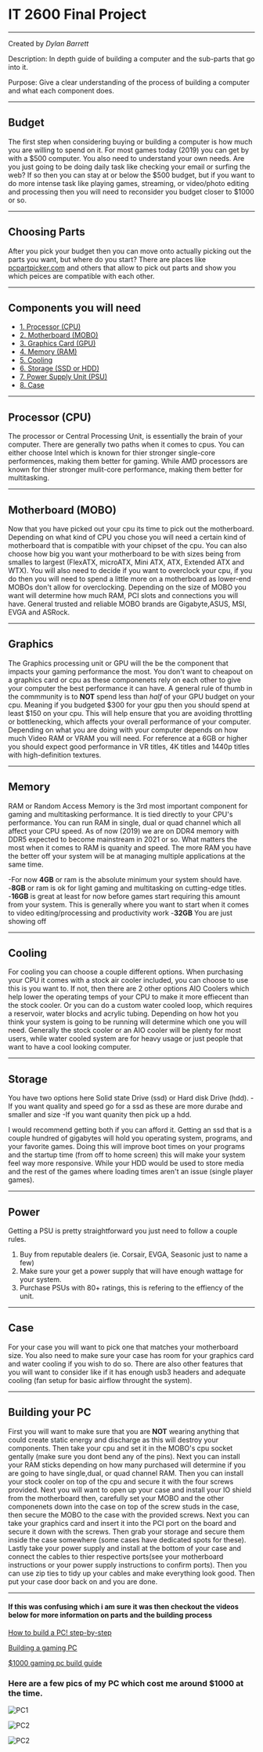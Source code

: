 # IT 2600 Final Project
___
Created by *Dylan Barrett*

Description: In depth guide of building a computer and the sub-parts that go into it.

Purpose: Give a clear understanding of the process of building a computer and what each component does.
___

## Budget
The first step when considering buying or building a computer is how much you are willing to spend on it. For most games today (2019) you can get by with a $500 computer. You also need to understand your own needs. Are you just going to be doing daily task like checking your email or surfing the web? If so then you can stay at or below the $500 budget, but if you want to do more intense task like playing games, streaming, or video/photo editing and processing then you will need to reconsider you budget closer to $1000 or so.
___

## Choosing Parts
After you pick your budget then you can move onto actually picking out the parts you want, but where do you start? There are places like [pcpartpicker.com](https://pcpartpicker.com/) and others that allow to pick out parts and show you which peices are compatible with each other. 
___

## Components you will need
* [1. Processor (CPU)](#processor)
* [2. Motherboard (MOBO)](#motherboard)
* [3. Graphics Card (GPU)](#graphics)
* [4. Memory (RAM)](#memory)
* [5. Cooling](#cooling)
* [6. Storage (SSD or HDD)](#storage)
* [7. Power Supply Unit (PSU)](#power)
* [8. Case](#case)
___
## Processor (CPU)
The processor or Central Processing Unit, is essentially the brain of your computer. There are generally two paths when it comes to cpus. You can either choose Intel which is known for thier stronger single-core performences, making them better for gaming. While AMD processors are known for thier stronger mulit-core performance, making them better for multitasking.
___
## Motherboard (MOBO)
Now that you have picked out your cpu its time to pick out the motherboard. Depending on what kind of CPU you chose you will need a certain kind of motherboard that is compatible with your chipset of the cpu. You can also choose how big you want your motherboard to be with sizes being from smalles to largest (FlexATX, microATX, Mini ATX, ATX, Extended ATX and WTX). You will also need to decide if you want to overclock your cpu, if you do then you will need to spend a little more on a motherboard as lower-end MOBOs don't allow for overclocking. Depending on the size of MOBO you want will determine how much RAM, PCI slots and connections you will have. General trusted and reliable MOBO brands are Gigabyte,ASUS, MSI, EVGA and ASRock.
___
## Graphics
The Graphics processing unit or GPU will the be the component that impacts your gaming performance the most. You don't want to cheapout on a graphics card or cpu as these componenets rely on each other to give your computer the best performance it can have. A general rule of thumb in the commmunity is to **NOT** spend less than *half* of your GPU budget on your cpu. Meaning if you budgeted $300 for your gpu then you should spend at least $150 on your cpu. This will help ensure that you are avoiding throttling or bottlenecking, which affects your overall performance of your computer.  Depending on what you are doing with your computer depends on how much Video RAM or VRAM you will need. For reference at a 6GB or higher you should expect good performance in VR titles, 4K titles and 1440p titles with high-definition textures.
___
## Memory
RAM or Random Access Memory is the 3rd most important component for gaming and multitasking performance. It is tied directly to your CPU's performance. You can run RAM in single, dual or quad channel which all affect your CPU speed. As of now (2019) we are on DDR4 memory with DDR5 expected to become mainstream in 2021 or so. What matters the most when it comes to RAM is quanity and speed. The more RAM you have the better off your system will be at managing multiple applications at the same time. 

-For now **4GB** or ram is the absolute minimum your system should have. 
-**8GB** or ram is ok for light gaming and multitasking on cutting-edge titles.
-**16GB** is great at least for now before games start requiring this amount from your system. This is generally where you want to start when it comes to video editing/processing and productivity work
-**32GB** You are just showing off
___
## Cooling
For cooling you can choose a couple different options. When purchasing your CPU it comes with a stock air cooler included, you can choose to use this is you want to. If not, then there are 2 other options AIO Coolers which help lower the operating temps of your CPU to make it more effiecent than the stock cooler. Or you can do a custom water cooled loop, which requires a reservoir, water blocks and acrylic tubing. Depending on how hot you think your system is going to be running will determine which one you will need. Generally the stock cooler or an AIO cooler will be plenty for most users, while water cooled system are for heavy usage or just people that want to have a cool looking computer.
___
## Storage
You have two options here Solid state Drive (ssd) or Hard disk Drive (hdd). 
-If you want quality and speed go for a ssd as these are more durabe and smaller and size
-If you want quanity then pick up a hdd.

I would recommend getting both if you can afford it. Getting an ssd that is a couple hundred of gigabytes will hold you operating system, programs, and your favorite games. Doing this will improve boot times on your programs and the startup time (from off to home screen) this will make your system feel way more responsive. While your HDD would be used to store media and the rest of the games where loading times aren't an issue (single player games).
___
## Power
Getting a PSU is pretty straightforward you just need to follow a couple rules.
1. Buy from reputable dealers (ie. Corsair, EVGA, Seasonic just to name a few)
2. Make sure your get a power supply that will have enough wattage for your system.
3. Purchase PSUs with 80+ ratings, this is refering to the effiency of the unit.
___
## Case
For your case you will want to pick one that matches your motherboard size. You also need to make sure your case has room for your graphics card and water cooling if you wish to do so. There are also other features that you will want to consider like if it has enough usb3 headers and adequate cooling (fan setup for basic airflow throught the system).
___
## Building your PC
First you will want to make sure that you are **NOT** wearing anything that could create static energy and discharge as this will destroy your components. Then take your cpu and set it in the MOBO's cpu socket gentally (make sure you dont bend any of the pins). Next you can install your RAM sticks depending on how many purchased will determine if you are going to have single,dual, or quad channel RAM. Then you can install your stock cooler on top of the cpu and secure it with the four screws provided. Next you will want to open up your case and install your IO shield from the motherboard then, carefully set your MOBO and the other componenets down into the case on top of the screw studs in the case, then secure the MOBO to the case with the provided screws. Next you can take your graphics card and insert it into the PCI port on the board and secure it down with the screws. Then grab your storage and secure them inside the case somewhere (some cases have dedicated spots for these). Lastly take your power supply and install at the bottom of your case and connect the cables to thier respective ports(see your motherboard instructions or your power supply instructions to confirm ports). Then you can use zip ties to tidy up your cables and make everything look good. Then put your case door back on and you are done. 
___
#### If this was confusing which i am sure it was then checkout the videos below for more information on parts and the building process
[How to build a PC! step-by-step](https://www.youtube.com/watch?v=IhX0fOUYd8Q)

[Building a gaming PC](https://www.youtube.com/watch?v=hGiAfMoYEjI)

[$1000 gaming pc build guide](https://www.youtube.com/watch?v=fkHNgGaYR0I)


### Here are a few pics of my PC which cost me around $1000 at the time.
![PC1](IMG_4416.jpg)

![PC2](IMG_4417.jpg)

![PC2](IMG_4418.jpg)
